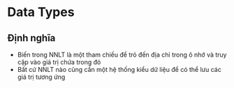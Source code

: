 # Data Types


## Định nghĩa

- Biến trong NNLT là một tham chiếu để trỏ đến địa chỉ trong ô nhớ và truy cập vào giá trị chứa trong đó
- Bất cứ NNLT nào cũng cần một hệ thống kiểu dữ liệu để có thể lưu các giá trị tương ứng